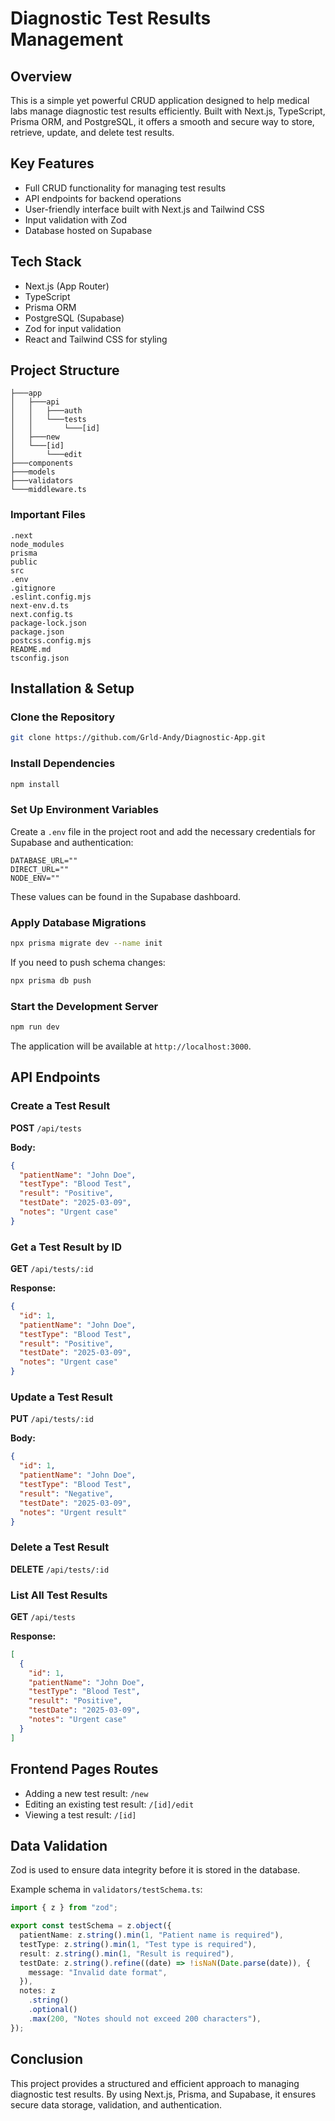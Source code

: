 # Diagnostic Test Results Management

## Overview

This is a simple yet powerful CRUD application designed to help medical labs manage diagnostic test results efficiently. Built with Next.js, TypeScript, Prisma ORM, and PostgreSQL, it offers a smooth and secure way to store, retrieve, update, and delete test results.

## Key Features

- Full CRUD functionality for managing test results
- API endpoints for backend operations
- User-friendly interface built with Next.js and Tailwind CSS
- Input validation with Zod
- Database hosted on Supabase

## Tech Stack

- Next.js (App Router)
- TypeScript
- Prisma ORM
- PostgreSQL (Supabase)
- Zod for input validation
- React and Tailwind CSS for styling

## Project Structure

```
├───app
│   ├───api
│   │   ├───auth
│   │   └───tests
│   │       └───[id]
│   ├───new
│   └───[id]
│       └───edit
├───components
├───models
├───validators
└───middleware.ts
```

### Important Files

```
.next
node_modules
prisma
public
src
.env
.gitignore
.eslint.config.mjs
next-env.d.ts
next.config.ts
package-lock.json
package.json
postcss.config.mjs
README.md
tsconfig.json
```

## Installation & Setup

### Clone the Repository

```sh
git clone https://github.com/Grld-Andy/Diagnostic-App.git
```

### Install Dependencies

```sh
npm install
```

### Set Up Environment Variables

Create a `.env` file in the project root and add the necessary credentials for Supabase and authentication:

```
DATABASE_URL=""
DIRECT_URL=""
NODE_ENV=""
```

These values can be found in the Supabase dashboard.

### Apply Database Migrations

```sh
npx prisma migrate dev --name init
```

If you need to push schema changes:

```sh
npx prisma db push
```

### Start the Development Server

```sh
npm run dev
```

The application will be available at `http://localhost:3000`.

## API Endpoints

### Create a Test Result

**POST** `/api/tests`

**Body:**

```json
{
  "patientName": "John Doe",
  "testType": "Blood Test",
  "result": "Positive",
  "testDate": "2025-03-09",
  "notes": "Urgent case"
}
```

### Get a Test Result by ID

**GET** `/api/tests/:id`

**Response:**

```json
{
  "id": 1,
  "patientName": "John Doe",
  "testType": "Blood Test",
  "result": "Positive",
  "testDate": "2025-03-09",
  "notes": "Urgent case"
}
```

### Update a Test Result

**PUT** `/api/tests/:id`

**Body:**

```json
{
  "id": 1,
  "patientName": "John Doe",
  "testType": "Blood Test",
  "result": "Negative",
  "testDate": "2025-03-09",
  "notes": "Urgent result"
}
```

### Delete a Test Result

**DELETE** `/api/tests/:id`

### List All Test Results

**GET** `/api/tests`

**Response:**

```json
[
  {
    "id": 1,
    "patientName": "John Doe",
    "testType": "Blood Test",
    "result": "Positive",
    "testDate": "2025-03-09",
    "notes": "Urgent case"
  }
]
```

## Frontend Pages Routes

- Adding a new test result: `/new`
- Editing an existing test result: `/[id]/edit`
- Viewing a test result: `/[id]`

## Data Validation

Zod is used to ensure data integrity before it is stored in the database.

Example schema in `validators/testSchema.ts`:

```ts
import { z } from "zod";

export const testSchema = z.object({
  patientName: z.string().min(1, "Patient name is required"),
  testType: z.string().min(1, "Test type is required"),
  result: z.string().min(1, "Result is required"),
  testDate: z.string().refine((date) => !isNaN(Date.parse(date)), {
    message: "Invalid date format",
  }),
  notes: z
    .string()
    .optional()
    .max(200, "Notes should not exceed 200 characters"),
});
```

## Conclusion

This project provides a structured and efficient approach to managing diagnostic test results. By using Next.js, Prisma, and Supabase, it ensures secure data storage, validation, and authentication.
